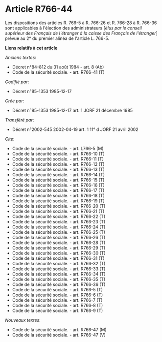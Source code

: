 # Article R766-44

Les dispositions des articles R. 766-5 à R. 766-26 et R. 766-28 à R. 766-36 sont applicables à l'élection des administrateurs
[*élus par le conseil supérieur des Français de l'étranger à la caisse des Français de l'étranger*] prévue au 2° du premier
alinéa de l'article L. 766-5.

**Liens relatifs à cet article**

_Anciens textes_:

  - Décret n°84-812 du 31 août 1984 - art. 8 (Ab)
  - Code de la sécurité sociale. - art. R766-41 (T)

_Codifié par_:

  - Décret n°85-1353 1985-12-17

_Créé par_:

  - Décret n°85-1353 1985-12-17 art. 1 JORF 21 décembre 1985

_Transféré par_:

  - Décret n°2002-545 2002-04-19 art. 1 11° d JORF 21 avril 2002

_Cite_:

  - Code de la sécurité sociale. - art. L766-5 (M)
  - Code de la sécurité sociale. - art. R766-10 (T)
  - Code de la sécurité sociale. - art. R766-11 (T)
  - Code de la sécurité sociale. - art. R766-12 (T)
  - Code de la sécurité sociale. - art. R766-13 (T)
  - Code de la sécurité sociale. - art. R766-14 (T)
  - Code de la sécurité sociale. - art. R766-15 (T)
  - Code de la sécurité sociale. - art. R766-16 (T)
  - Code de la sécurité sociale. - art. R766-17 (T)
  - Code de la sécurité sociale. - art. R766-18 (T)
  - Code de la sécurité sociale. - art. R766-19 (T)
  - Code de la sécurité sociale. - art. R766-20 (T)
  - Code de la sécurité sociale. - art. R766-21 (T)
  - Code de la sécurité sociale. - art. R766-22 (T)
  - Code de la sécurité sociale. - art. R766-23 (T)
  - Code de la sécurité sociale. - art. R766-24 (T)
  - Code de la sécurité sociale. - art. R766-25 (T)
  - Code de la sécurité sociale. - art. R766-26 (T)
  - Code de la sécurité sociale. - art. R766-28 (T)
  - Code de la sécurité sociale. - art. R766-29 (T)
  - Code de la sécurité sociale. - art. R766-30 (T)
  - Code de la sécurité sociale. - art. R766-31 (T)
  - Code de la sécurité sociale. - art. R766-32 (T)
  - Code de la sécurité sociale. - art. R766-33 (T)
  - Code de la sécurité sociale. - art. R766-34 (T)
  - Code de la sécurité sociale. - art. R766-35 (T)
  - Code de la sécurité sociale. - art. R766-36 (T)
  - Code de la sécurité sociale. - art. R766-5 (T)
  - Code de la sécurité sociale. - art. R766-6 (T)
  - Code de la sécurité sociale. - art. R766-7 (T)
  - Code de la sécurité sociale. - art. R766-8 (T)
  - Code de la sécurité sociale. - art. R766-9 (T)

_Nouveaux textes_:

  - Code de la sécurité sociale. - art. R766-47 (M)
  - Code de la sécurité sociale. - art. R766-47 (V)
